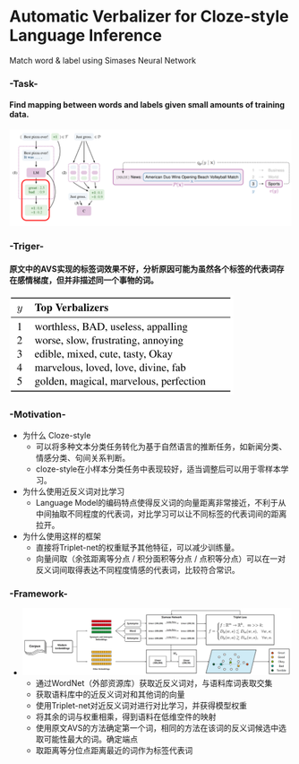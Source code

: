 # Automatic Verbalizer for Cloze-style Language Inference
Match word &amp; label using Simases Neural Network
### -Task-
#### Find mapping between words and labels given small amounts of training data.
<img src="https://github.com/scyyy/Siamese_Auto_Verbalizer/blob/main/image/task.png" width="700"/>

### -Triger-
#### 原文中的AVS实现的标签词效果不好，分析原因可能为虽然各个标签的代表词存在感情梯度，但并非描述同一个事物的词。
<img src="https://github.com/scyyy/Siamese_Auto_Verbalizer/blob/main/image/triger.png" width="400"/>

### -Motivation-
* 为什么 Cloze-style
  * 可以将多种文本分类任务转化为基于自然语言的推断任务，如新闻分类、情感分类、句间关系判断。
  * cloze-style在小样本分类任务中表现较好，适当调整后可以用于零样本学习。
* 为什么使用近反义词对比学习
  * Language Model的编码特点使得反义词的向量距离非常接近，不利于从中间抽取不同程度的代表词，对比学习可以让不同标签的代表词间的距离拉开。
* 为什么使用这样的框架
  * 直接将Triplet-net的权重赋予其他特征，可以减少训练量。
  * 向量间取（余弦距离等分点 / 积分面积等分点 / 点积等分点）可以在一对反义词间取得表达不同程度情感的代表词，比较符合常识。

### -Framework-
* <img src="https://github.com/scyyy/Siamese_Auto_Verbalizer/blob/main/image/framework.png" width="700"/>

  * 通过WordNet（外部资源库）获取近反义词对，与语料库词表取交集
  * 获取语料库中的近反义词对和其他词的向量
  * 使用Triplet-net对近反义词对进行对比学习，并获得模型权重
  * 将其余的词与权重相乘，得到语料在低维空件的映射
  * 使用原文AVS的方法确定第一个词，相同的方法在该词的反义词候选中选取可能性最大的词。确定端点
  * 取距离等分位点距离最近的词作为标签代表词

